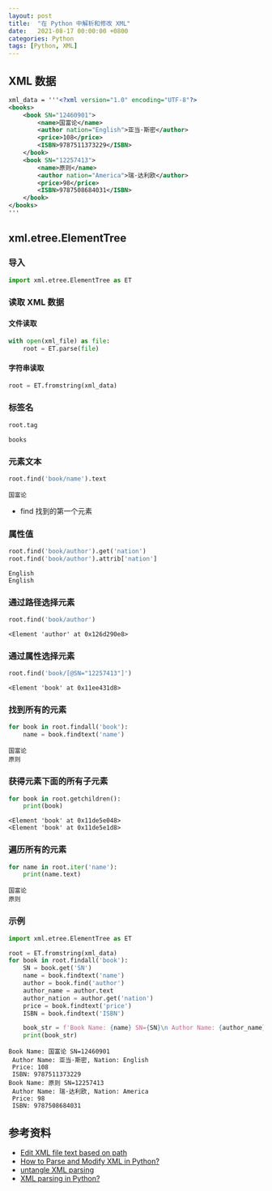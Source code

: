 ```yaml
---
layout: post
title:  "在 Python 中解析和修改 XML"
date:   2021-08-17 00:00:00 +0800
categories: Python
tags: [Python, XML]
---
```


## XML 数据
```xml
xml_data = '''<?xml version="1.0" encoding="UTF-8"?>
<books>
    <book SN="12460901">
        <name>国富论</name>
        <author nation="English">亚当·斯密</author>
        <price>108</price>
        <ISBN>9787511373229</ISBN>
    </book>
    <book SN="12257413">
        <name>原则</name>
        <author nation="America">瑞·达利欧</author>
        <price>98</price>
        <ISBN>9787508684031</ISBN>
    </book>
</books>
'''
```

## xml.etree.ElementTree
### 导入
```py
import xml.etree.ElementTree as ET
```

### 读取 XML 数据
#### 文件读取
```py
with open(xml_file) as file:
    root = ET.parse(file)
```

#### 字符串读取
```py
root = ET.fromstring(xml_data)
```

### 标签名
```py
root.tag
```
```
books
```

### 元素文本
```py
root.find('book/name').text
```
```
国富论
```
* find 找到的第一个元素

### 属性值
```py
root.find('book/author').get('nation')
root.find('book/author').attrib['nation']
```
```
English
English
```

### 通过路径选择元素
```py
root.find('book/author')
```
```
<Element 'author' at 0x126d290e8>
```

### 通过属性选择元素
```py
root.find('book/[@SN="12257413"]')
```
```
<Element 'book' at 0x11ee431d8>
```

### 找到所有的元素
```py
for book in root.findall('book'):
    name = book.findtext('name')
```
```
国富论
原则
```

### 获得元素下面的所有子元素
```py
for book in root.getchildren():
    print(book)
```
```
<Element 'book' at 0x11de5e048>
<Element 'book' at 0x11de5e1d8>
```

### 遍历所有的元素
```py
for name in root.iter('name'):
    print(name.text)
```
```
国富论
原则
```

### 示例
```py
import xml.etree.ElementTree as ET

root = ET.fromstring(xml_data)
for book in root.findall('book'):
    SN = book.get('SN')
    name = book.findtext('name')
    author = book.find('author')
    author_name = author.text
    author_nation = author.get('nation')
    price = book.findtext('price')
    ISBN = book.findtext('ISBN')

    book_str = f'Book Name: {name} SN={SN}\n Author Name: {author_name}, Nation: {author_nation}\n Price: {price}\n ISBN: {ISBN}'
    print(book_str)
```
```
Book Name: 国富论 SN=12460901
 Author Name: 亚当·斯密, Nation: English
 Price: 108
 ISBN: 9787511373229
Book Name: 原则 SN=12257413
 Author Name: 瑞·达利欧, Nation: America
 Price: 98
 ISBN: 9787508684031
```

## 参考资料
* [Edit XML file text based on path](https://stackoverflow.com/questions/29382104/edit-xml-file-text-based-on-path)
* [How to Parse and Modify XML in Python?](https://www.edureka.co/blog/python-xml-parser-tutorial/)
* [untangle XML parsing](https://docs.python-guide.org/scenarios/xml/)
* [XML parsing in Python?](https://www.tutorialspoint.com/xml-parsing-in-python)
